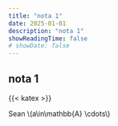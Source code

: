 ```yaml
---
title: "nota 1"
date: 2025-01-01
description: "nota 1"
showReadingTime: false
# showDate: false
---
```


## nota 1

{{< katex >}}

Sean \\(a\in\mathbb{A} \cdots\\) 
